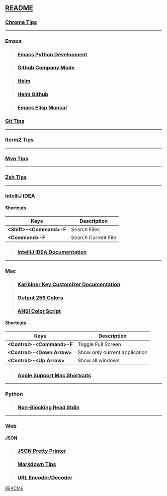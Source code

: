 ## [README](https://github.com/sethfuller/tips/blob/main/README.md)

### [Chrome Tips](https://github.com/sethfuller/tips/blob/main/chrome_tips.md)
_______________________

### Emacs
> ### [Emacs Python Development](https://realpython.com/emacs-the-best-python-editor/)

> ### [Github Company Mode](http://company-mode.github.io/)

> ### [Helm](http://tuhdo.github.io/helm-intro.html)
> ### [Helm Github](https://github.com/emacs-helm/helm)

> ### [Emacs Elisp Manual](https://ftp.gnu.org/old-gnu/Manuals/elisp-manual-20-2.5/html_node/elisp_toc.html)

### [Git Tips](https://github.com/sethfuller/tips/blob/main/git_tips.md)
_______________________

### [Iterm2 Tips](https://github.com/sethfuller/tips/blob/main/iTerm2_shortcuts.md)
_______________________

### [Mvn Tips](https://github.com/sethfuller/tips/blob/main/mvn_tips.md)
_______________________

### [Zsh Tips](https://github.com/sethfuller/tips/blob/main/zsh_tips.md)
_______________________

### IntelliJ IDEA
#### Shortcuts

| Keys                      | Description         |
|---------------------------|---------------------|
| **\<Shift>-\<Command>-F** | Search Files        |
| **\<Command>-F**          | Search Current File |

> ### [IntelliJ IDEA Documentation](https://www.jetbrains.com/help/idea/discover-intellij-idea.html)

_______________________

### Mac
> ### [Karibiner Key Customizer Documentation](https://karabiner-elements.pqrs.org/docs/)
> ### [Output 256 Colors](https://ccp.sys.comcast.net/secure/RapidBoard.jspa?rapidView=6625)
> ### [ANSI Color Script](https://code.google.com/archive/p/ansi-color/)

#### Shortcuts

| Keys                         | Description                   |
|------------------------------|-------------------------------|
| **\<Control>-\<Command>-F**  | Toggle Full Screen            |
| **\<Control>-\<Down Arrow>** | Show only current application |
| **\<Control>-\<Up Arrow>**   | Show all windows              |


> ### [Apple Support Mac Shortcuts](https://support.apple.com/en-us/HT201236)

_______________________

### Python
> ### [Non-Blocking Read Stdin](https://stackoverflow.com/questions/21791621/taking-input-from-sys-stdin-non-blocking)

_______________________

### Web

#### JSON

> ### [JSON Pretty Printer](https://jsonformatter.org/json-pretty-print)

> ### [Markdown Tips](/Users/sfulle176/Src/docs/markdown_tips.md)

> ### [URL Encoder/Decoder](https://meyerweb.com/eric/tools/dencoder/)

[README](https://github.com/sethfuller/tips/blob/main/README.md)
